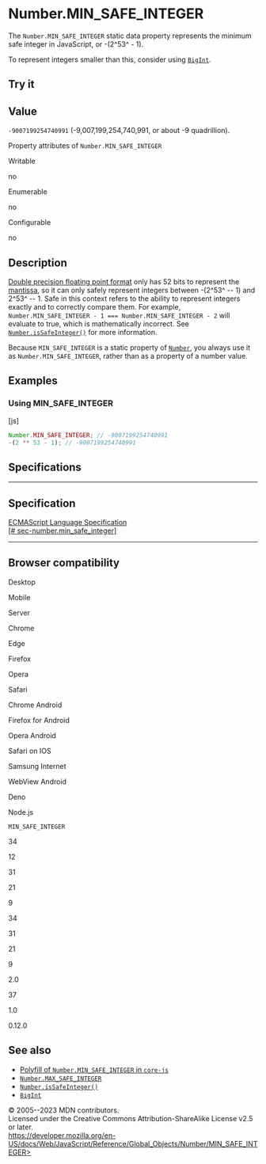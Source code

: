 Number.MIN\_SAFE\_INTEGER
=========================

 
The `Number.MIN_SAFE_INTEGER` static data property represents the
minimum safe integer in JavaScript, or -(2^53^ - 1).

To represent integers smaller than this, consider using
[`BigInt`](../bigint).


 
Try it 
------

 



 
Value
-----

 
`-9007199254740991` (-9,007,199,254,740,991, or about -9 quadrillion).

 
Property attributes of `Number.MIN_SAFE_INTEGER`




Writable

no

Enumerable

no

Configurable

no

 
Description
-----------

 
[Double precision floating point
format](https://en.wikipedia.org/wiki/Double_precision_floating-point_format)
only has 52 bits to represent the [mantissa](../number#number_encoding),
so it can only safely represent integers between -(2^53^ -- 1) and 2^53^
-- 1. Safe in this context refers to the ability to represent integers
exactly and to correctly compare them. For example,
`Number.MIN_SAFE_INTEGER - 1 === Number.MIN_SAFE_INTEGER - 2` will
evaluate to true, which is mathematically incorrect. See
[`Number.isSafeInteger()`](issafeinteger) for more information.

Because `MIN_SAFE_INTEGER` is a static property of
[`Number`](../number), you always use it as `Number.MIN_SAFE_INTEGER`,
rather than as a property of a number value.



 
Examples
--------


 
### Using MIN\_SAFE\_INTEGER 

 
 
 
[js]


```js
Number.MIN_SAFE_INTEGER; // -9007199254740991
-(2 ** 53 - 1); // -9007199254740991
```




Specifications
--------------

 
  -------------------------------------------------------------------------------------------------------------------------------
  Specification
  -------------------------------------------------------------------------------------------------------------------------------
  [ECMAScript Language Specification\
  [\#
  sec-number.min\_safe\_integer]](https://tc39.es/ecma262/multipage/numbers-and-dates.html#sec-number.min_safe_integer)

  -------------------------------------------------------------------------------------------------------------------------------


Browser compatibility 
---------------------

 


Desktop

Mobile

Server

Chrome

Edge

Firefox

Opera

Safari

Chrome Android

Firefox for Android

Opera Android

Safari on IOS

Samsung Internet

WebView Android

Deno

Node.js

`MIN_SAFE_INTEGER`

34

12

31

21

9

34

31

21

9

2.0

37

1.0

0.12.0

 
See also 
--------

 
-   [Polyfill of `Number.MIN_SAFE_INTEGER` in
    `core-js`](https://github.com/zloirock/core-js#ecmascript-number)
-   [`Number.MAX_SAFE_INTEGER`](max_safe_integer)
-   [`Number.isSafeInteger()`](issafeinteger)
-   [`BigInt`](../bigint)



 
© 2005--2023 MDN contributors.\
Licensed under the Creative Commons Attribution-ShareAlike License v2.5
or later.\
https://developer.mozilla.org/en-US/docs/Web/JavaScript/Reference/Global_Objects/Number/MIN_SAFE_INTEGER>

